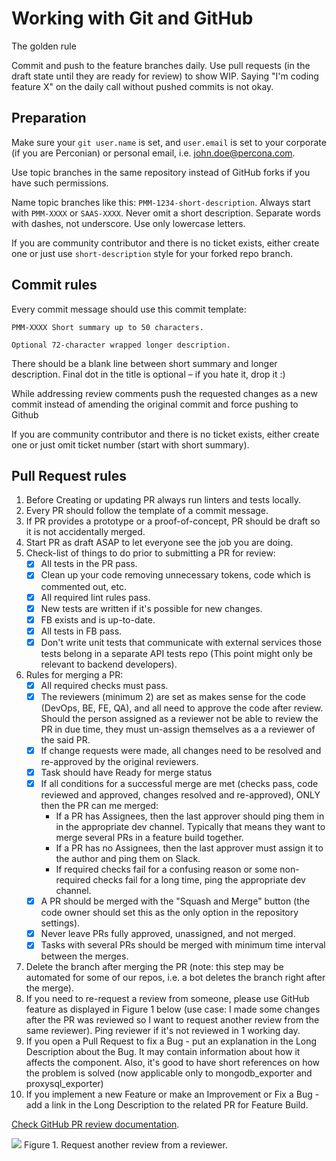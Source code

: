 # Working with Git and GitHub

The golden rule

Commit and push to the feature branches daily. Use pull requests (in the draft state until they are ready for review) to show WIP. Saying "I'm coding feature X" on the daily call without pushed commits is not okay.

## Preparation

Make sure your `git user.name` is set, and `user.email` is set to your corporate (if you are Perconian) or personal email, i.e. john.doe@percona.com.

Use topic branches in the same repository instead of GitHub forks if you have such permissions.

Name topic branches like this: `PMM-1234-short-description`. Always start with `PMM-XXXX` or `SAAS-XXXX`. Never omit a short description. Separate words with dashes, not underscore. Use only lowercase letters.

If you are community contributor and there is no ticket exists, either create one or just use `short-description` style for your forked repo branch.

## Commit rules

Every commit message should use this commit template:
```
PMM-XXXX Short summary up to 50 characters.
 
Optional 72-character wrapped longer description.
```

There should be a blank line between short summary and longer description. Final dot in the title is optional – if you hate it, drop it :)

While addressing review comments push the requested changes as a new commit instead of amending the original commit and force pushing to Github

If you are community contributor and there is no ticket exists, either create one or just omit ticket number (start with short summary).

## Pull Request rules

1. Before Creating or updating PR always run linters and tests locally.
2. Every PR should follow the template of a commit message.
3. If PR provides a prototype or a proof-of-concept, PR should be draft so it is not accidentally merged.
4. Start PR as draft ASAP to let everyone see the job you are doing.
5. Check-list of things to do prior to submitting a PR for review:
    - [x] All tests in the PR pass.
    - [x] Clean up your code removing unnecessary tokens, code which is commented out, etc.
    - [x] All required lint rules pass.
    - [x] New tests are written if it's possible for new changes.
    - [x] FB exists and is up-to-date.
    - [x] All tests in FB pass.
    - [x] Don't write unit tests that communicate with external services those tests belong in a separate API tests repo (This point might only be relevant to backend developers).
6. Rules for merging a PR:
    - [x] All required checks must pass.
    - [x] The reviewers (minimum 2) are set as makes sense for the code (DevOps, BE, FE, QA), and all need to approve the code after review.
    Should the person assigned as a reviewer not be able to review the PR in due time, they must un-assign themselves as a a reviewer of the said PR.
    - [x] If change requests were made, all changes need to be resolved and re-approved by the original reviewers.
    - [x] Task should have Ready for merge status
    - [x] If all conditions for a successful merge are met (checks pass, code reviewed and approved, changes resolved and re-approved), ONLY then the PR can me merged:
         * If a PR has Assignees, then the last approver should ping them in in the appropriate dev channel. Typically that means they want to merge several PRs in a feature build together.
         * If a PR has no Assignees, then the last approver must assign it to the author and ping them on Slack.
         * If required checks fail for a confusing reason or some non-required checks fail for a long time, ping the appropriate dev channel.
    - [x] A PR should be merged with the "Squash and Merge" button (the code owner should set this as the only option in the repository settings).
    - [x] Never leave PRs fully approved, unassigned, and not merged.
    - [x] Tasks with several PRs should be merged with minimum time interval between the merges.
7. Delete the branch after merging the PR (note: this step may be automated for some of our repos, i.e. a bot deletes the branch right after the merge).
8. If you need to re-request a review from someone, please use GitHub feature as displayed in Figure 1 below (use case: I made some changes after the PR was reviewed so I want to request another review from the same reviewer). Ping reviewer if it's not reviewed in 1 working day. 
9. If you open a Pull Request to fix a Bug - put an explanation in the Long Description about the Bug. It may contain information about how it affects the component. Also, it's good to have short references on how the problem is solved (now applicable only to mongodb_exporter and proxysql_exporter)
10. If you implement a new Feature or make an Improvement or Fix a Bug - add a link in the Long Description to the related PR for Feature Build.


[Check GitHub PR review documentation](https://docs.github.com/en/pull-requests/collaborating-with-pull-requests/proposing-changes-to-your-work-with-pull-requests/requesting-a-pull-request-review).


![](https://docs.github.com/assets/cb-4714/images/help/pull_requests/request-re-review.png "")
Figure 1. Request another review from a reviewer.
